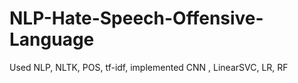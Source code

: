 # NLP-Hate-Speech-Offensive-Language
Used NLP, NLTK, POS, tf-idf, implemented CNN , LinearSVC, LR, RF

